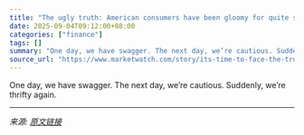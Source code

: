 ```yaml
---
title: "The ugly truth: American consumers have been gloomy for quite some time"
date: 2025-09-04T09:12:00+08:00
categories: ["finance"]
tags: []
summary: "One day, we have swagger. The next day, we’re cautious. Suddenly, we’re thrifty again."
source_url: "https://www.marketwatch.com/story/its-time-to-face-the-truth-american-consumers-have-been-gloomy-for-quite-some-time-4bdbd04d?mod=mw_rss_topstories"
---
```


One day, we have swagger. The next day, we’re cautious. Suddenly, we’re thrifty again.

---

*来源: [原文链接](https://www.marketwatch.com/story/its-time-to-face-the-truth-american-consumers-have-been-gloomy-for-quite-some-time-4bdbd04d?mod=mw_rss_topstories)*
